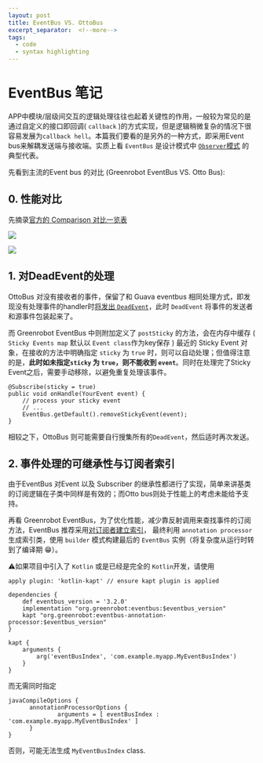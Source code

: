 ```yaml
---
layout: post
title: EventBus VS. OttoBus
excerpt_separator:  <!--more-->
tags:
  - code
  - syntax highlighting
---
```


# EventBus 笔记

APP中模块/层级间交互的逻辑处理往往也起着关键性的作用，一般较为常见的是通过自定义的接口即回调( `callback` )的方式实现，但是逻辑稍微复杂的情况下很容易发展为`callback hell`。本篇我们要看的是另外的一种方式，即采用Event bus来解耦发送端与接收端。实质上看 `EventBus` 是设计模式中 [`Observer`模式](https://en.wikipedia.org/wiki/Observer_pattern) 的典型代表。

先看到主流的Event bus 的对比 (Greenrobot EventBus VS. Otto Bus):

## 0. 性能对比

先摘录[官方的 Comparison 对比一览表](https://github.com/greenrobot/EventBus/blob/master/COMPARISON.md)

![](../../../assets/images/bus_feature_comp.png)

![](../../../assets/images/bus_time_comp.png)


## 1. 对DeadEvent的处理

OttoBus 对没有接收者的事件，保留了和 Guava eventbus 相同处理方式，即发现没有处理事件的handler时[将发出 `DeadEvent`](https://github.com/square/otto/blob/master/otto/src/main/java/com/squareup/otto/Bus.java#L334)，此时 `DeadEvent` 将事件的发送者和源事件包装起来了。

而 Greenrobot EventBus 中则附加定义了 `postSticky` 的方法，会在内存中缓存 ( `Sticky Events map` 默认以 `Event class`作为key保存 ) 最近的 Sticky Event 对象，在接收的方法中明确指定 `sticky` 为 `true` 时，则可以自动处理；但值得注意的是，**此时如未指定`sticky` 为 `true`，则不能收到 `event`**。同时在处理完了Sticky Event之后，需要手动移除，以避免重复处理该事件。

```
@Subscribe(sticky = true)
public void onHandle(YourEvent event) {
    // process your sticky event
    // ...
    EventBus.getDefault().removeStickyEvent(event);
}
```

相较之下，OttoBus 则可能需要自行搜集所有的`DeadEvent`，然后适时再次发送。

## 2. 事件处理的可继承性与订阅者索引

由于EventBus 对Event 以及 Subscriber 的继承性都进行了实现，简单来讲基类的订阅逻辑在子类中同样是有效的；而Otto bus则处于性能上的考虑未能给予支持。

再看 Greenrobot EventBus，为了优化性能，减少靠反射调用来查找事件的订阅方法，EventBus 推荐采用[对订阅者建立索引](https://greenrobot.org/eventbus/documentation/subscriber-index/)， 最终利用 `annotation processor` 生成索引类，使用 `builder` 模式构建最后的 `EventBus` 实例（将复杂度从运行时转到了编译期 😁）。

⚠️如果项目中引入了 `Kotlin` 或是已经是完全的 `Kotlin`开发，请使用
```
apply plugin: 'kotlin-kapt' // ensure kapt plugin is applied

dependencies {
    def eventbus_version = '3.2.0'
    implementation "org.greenrobot:eventbus:$eventbus_version"
    kapt "org.greenrobot:eventbus-annotation-processor:$eventbus_version"
}

kapt {
    arguments {
        arg('eventBusIndex', 'com.example.myapp.MyEventBusIndex')
    }
}
```
而无需同时指定
```
javaCompileOptions {
      annotationProcessorOptions {
              arguments = [ eventBusIndex : 'com.example.myapp.MyEventBusIndex' ]
      }
}     
```
否则，可能无法生成 `MyEventBusIndex` class.
